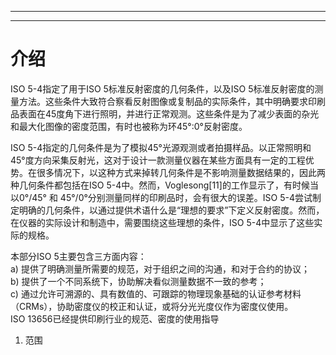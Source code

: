
---

---

# 介绍

ISO 5-4指定了用于ISO 5标准反射密度的几何条件，以及ISO 5标准反射密度的测量方法。这些条件大致符合察看反射图像或复制品的实际条件，其中明确要求印刷品表面在45度角下进行照明，并进行正常观测。这些条件是为了减少表面的杂光和最大化图像的密度范围，有时也被称为环45°:0°反射密度。

ISO 5-4指定的几何条件是为了模拟45°光源观测或者拍摄样品。以正常照明和45°度方向采集反射光，这对于设计一款测量仪器在某些方面具有一定的工程优势。在很多情况下，以这种方式来掉转几何条件是不影响测量数据结果的，因此两种几何条件都包括在ISO 5-4中。然而，Voglesong\[11\]的工作显示了，有时候当以0°/45° 和 45°/0°分别测量同样的印刷品时，会有很大的误差。ISO 5-4尝试制定明确的几何条件，以通过提供术语什么是“理想的要求”下定义反射密度。然而，在仪器的实际设计和制造中，需要围绕这些理想的条件，ISO 5-4中显示了这些实际的规格。

本部分ISO 5主要包含三方面内容：  
a\) 提供了明确测量所需要的规范，对于组织之间的沟通，和对于合约的协议；  
b\) 提供了一个不同系统下，协助解决看似测量数据不一致的参考；  
c\) 通过允许可溯源的、具有数值的、可跟踪的物理现象基础的认证参考材料（CRMs），协助密度仪的校正和认证，或将分光光度仪作为密度仪使用。  
ISO 13656已经提供印刷行业的规范、密度的使用指导



1. 范围



